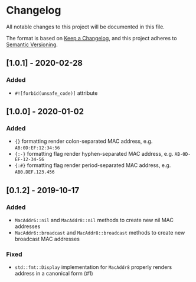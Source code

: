 # Changelog

All notable changes to this project will be documented in this file.

The format is based on [Keep a Changelog](https://keepachangelog.com/en/1.0.0/),
and this project adheres to [Semantic Versioning](https://semver.org/spec/v2.0.0.html).

## [1.0.1] - 2020-02-28

### Added

- `#![forbid(unsafe_code)]` attribute

## [1.0.0] - 2020-01-02

### Added

- `{}` formatting render colon-separated MAC address, e.g. `AB:0D:EF:12:34:56`
- `{:-}` formatting flag render hyphen-separated MAC address, e.g. `AB-0D-EF-12-34-56`
- `{:#}` formatting flag render period-separated MAC address, e.g. `AB0.DEF.123.456`

## [0.1.2] - 2019-10-17

### Added

- `MacAddr6::nil` and `MacAddr8::nil` methods to create new nil MAC addresses
- `MacAddr6::broadcast` and `MacAddr8::broadcast` methods to create new broadcast MAC addresses

### Fixed

- `std::fmt::Display` implementation for `MacAddr8` properly renders address in a canonical form (#1)
